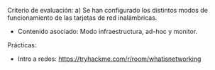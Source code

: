 Criterio de evaluación:
a) Se han configurado los distintos modos de funcionamiento de las tarjetas de red inalámbricas.

* Contenido asociado: Modo infraestructura, ad-hoc y monitor.

Prácticas:
- Intro a redes: https://tryhackme.com/r/room/whatisnetworking